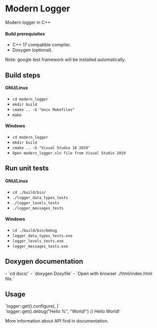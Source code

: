 # Modern Logger
Modern logger in C++

#### Build prerequisites
 - C++ 17 compatible compiler.
 - Doxygen (optional).
 
 Note: google test framework will be installed automatically.

<h2>Build steps</h2>

#### GNU/Linux
- `cd modern_logger`
- `mkdir build`
- `cmake .. -G "Unix Makefiles"`
- `make`

#### Windows
- `cd modern_logger`
- `mkdir build`
- `cmake .. -G "Visual Studio 16 2019"`
- `Open modern_logger.sln file from Visual Studio 2019`

<h2>Run unit tests</h2>

#### GNU/Linux
- `cd ./build/bin/`
- `./logger_data_types_tests`
- `./logger_levels_tests`
- `./logger_messages_tests`


#### Windows
- `cd ./build/bin/Debug`
- `logger_data_types_tests.exe`
- `logger_levels_tests.exe`
- `logger_messages_tests.exe`

<h2>Doxygen documentation</h2>
- `cd docs/`
- `doxygen Doxyfile`
- `Open with browser ./html/index.html file.`

<h2>Usage</h2>
`logger::get().configure(<logger level>, <ostream>)` </br>
`logger::get().debug("Hello %", "World!") // Hello World!` 

More information about API find in documentation.






